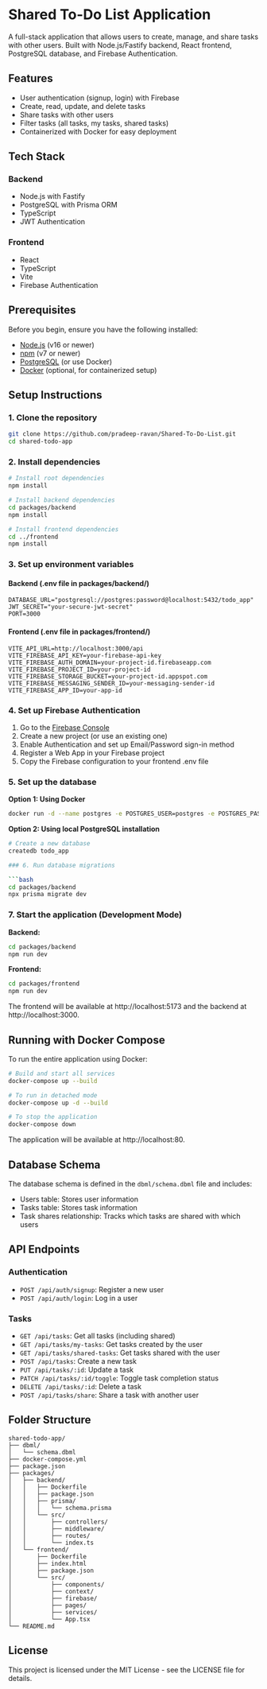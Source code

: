 # Shared To-Do List Application

A full-stack application that allows users to create, manage, and share tasks with other users. Built with Node.js/Fastify backend, React frontend, PostgreSQL database, and Firebase Authentication.

## Features

- User authentication (signup, login) with Firebase
- Create, read, update, and delete tasks
- Share tasks with other users
- Filter tasks (all tasks, my tasks, shared tasks)
- Containerized with Docker for easy deployment

## Tech Stack

### Backend
- Node.js with Fastify
- PostgreSQL with Prisma ORM
- TypeScript
- JWT Authentication

### Frontend
- React
- TypeScript
- Vite
- Firebase Authentication

## Prerequisites

Before you begin, ensure you have the following installed:
- [Node.js](https://nodejs.org/) (v16 or newer)
- [npm](https://www.npmjs.com/) (v7 or newer)
- [PostgreSQL](https://www.postgresql.org/) (or use Docker)
- [Docker](https://www.docker.com/) (optional, for containerized setup)

## Setup Instructions

### 1. Clone the repository

```bash
git clone https://github.com/pradeep-ravan/Shared-To-Do-List.git
cd shared-todo-app
```

### 2. Install dependencies

```bash
# Install root dependencies
npm install

# Install backend dependencies
cd packages/backend
npm install

# Install frontend dependencies
cd ../frontend
npm install
```

### 3. Set up environment variables

#### Backend (.env file in packages/backend/)

```
DATABASE_URL="postgresql://postgres:password@localhost:5432/todo_app"
JWT_SECRET="your-secure-jwt-secret"
PORT=3000
```

#### Frontend (.env file in packages/frontend/)

```
VITE_API_URL=http://localhost:3000/api
VITE_FIREBASE_API_KEY=your-firebase-api-key
VITE_FIREBASE_AUTH_DOMAIN=your-project-id.firebaseapp.com
VITE_FIREBASE_PROJECT_ID=your-project-id
VITE_FIREBASE_STORAGE_BUCKET=your-project-id.appspot.com
VITE_FIREBASE_MESSAGING_SENDER_ID=your-messaging-sender-id
VITE_FIREBASE_APP_ID=your-app-id
```

### 4. Set up Firebase Authentication

1. Go to the [Firebase Console](https://console.firebase.google.com/)
2. Create a new project (or use an existing one)
3. Enable Authentication and set up Email/Password sign-in method
4. Register a Web App in your Firebase project
5. Copy the Firebase configuration to your frontend .env file

### 5. Set up the database

**Option 1: Using Docker**

```bash
docker run -d --name postgres -e POSTGRES_USER=postgres -e POSTGRES_PASSWORD=password -e POSTGRES_DB=todo_app -p 5432:5432 postgres:15-alpine
```

**Option 2: Using local PostgreSQL installation**

```bash
# Create a new database
createdb todo_app

### 6. Run database migrations

```bash
cd packages/backend
npx prisma migrate dev
```

### 7. Start the application (Development Mode)

**Backend:**

```bash
cd packages/backend
npm run dev
```

**Frontend:**

```bash
cd packages/frontend
npm run dev
```

The frontend will be available at http://localhost:5173 and the backend at http://localhost:3000.

## Running with Docker Compose

To run the entire application using Docker:

```bash
# Build and start all services
docker-compose up --build

# To run in detached mode
docker-compose up -d --build

# To stop the application
docker-compose down
```

The application will be available at http://localhost:80.

## Database Schema

The database schema is defined in the `dbml/schema.dbml` file and includes:

- Users table: Stores user information
- Tasks table: Stores task information
- Task shares relationship: Tracks which tasks are shared with which users

## API Endpoints

### Authentication

- `POST /api/auth/signup`: Register a new user
- `POST /api/auth/login`: Log in a user

### Tasks

- `GET /api/tasks`: Get all tasks (including shared)
- `GET /api/tasks/my-tasks`: Get tasks created by the user
- `GET /api/tasks/shared-tasks`: Get tasks shared with the user
- `POST /api/tasks`: Create a new task
- `PUT /api/tasks/:id`: Update a task
- `PATCH /api/tasks/:id/toggle`: Toggle task completion status
- `DELETE /api/tasks/:id`: Delete a task
- `POST /api/tasks/share`: Share a task with another user

## Folder Structure

```
shared-todo-app/
├── dbml/
│   └── schema.dbml
├── docker-compose.yml
├── package.json
├── packages/
│   ├── backend/
│   │   ├── Dockerfile
│   │   ├── package.json
│   │   ├── prisma/
│   │   │   └── schema.prisma
│   │   └── src/
│   │       ├── controllers/
│   │       ├── middleware/
│   │       ├── routes/
│   │       └── index.ts
│   └── frontend/
│       ├── Dockerfile
│       ├── index.html
│       ├── package.json
│       └── src/
│           ├── components/
│           ├── context/
│           ├── firebase/
│           ├── pages/
│           ├── services/
│           └── App.tsx
└── README.md
```

## License

This project is licensed under the MIT License - see the LICENSE file for details.